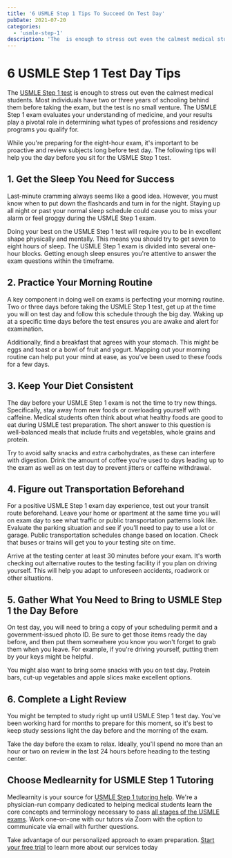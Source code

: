 ```yaml
---
title: '6 USMLE Step 1 Tips To Succeed On Test Day'
pubDate: 2021-07-20
categories:
  - 'usmle-step-1'
description: 'The  is enough to stress out even the calmest medical students. Most individuals have two or three years of schooling behind them before taking the exam, b.'
---
```


# 6 USMLE Step 1 Test Day Tips

The [USMLE Step 1 test](https://www.medlearnity.com/usmle-tutoring-step-1/) is enough to stress out even the calmest medical students. Most individuals have two or three years of schooling behind them before taking the exam, but the test is no small venture. The USMLE Step 1 exam evaluates your understanding of medicine, and your results play a pivotal role in determining what types of professions and residency programs you qualify for.

While you're preparing for the eight-hour exam, it's important to be proactive and review subjects long before test day. The following tips will help you the day before you sit for the USMLE Step 1 test.

## 1\. Get the Sleep You Need for Success

Last-minute cramming always seems like a good idea. However, you must know when to put down the flashcards and turn in for the night. Staying up all night or past your normal sleep schedule could cause you to miss your alarm or feel groggy during the USMLE Step 1 exam.

Doing your best on the USMLE Step 1 test will require you to be in excellent shape physically and mentally. This means you should try to get seven to eight hours of sleep. The USMLE Step 1 exam is divided into several one-hour blocks. Getting enough sleep ensures you're attentive to answer the exam questions within the timeframe.

## 2\. Practice Your Morning Routine

A key component in doing well on exams is perfecting your morning routine. Two or three days before taking the USMLE Step 1 test, get up at the time you will on test day and follow this schedule through the big day. Waking up at a specific time days before the test ensures you are awake and alert for examination.

Additionally, find a breakfast that agrees with your stomach. This might be eggs and toast or a bowl of fruit and yogurt. Mapping out your morning routine can help put your mind at ease, as you've been used to these foods for a few days.

## 3\. Keep Your Diet Consistent

The day before your USMLE Step 1 exam is not the time to try new things. Specifically, stay away from new foods or overloading yourself with caffeine. Medical students often think about what healthy foods are good to eat during USMLE test preparation. The short answer to this question is well-balanced meals that include fruits and vegetables, whole grains and protein.

Try to avoid salty snacks and extra carbohydrates, as these can interfere with digestion. Drink the amount of coffee you're used to days leading up to the exam as well as on test day to prevent jitters or caffeine withdrawal.

## 4\. Figure out Transportation Beforehand

For a positive USMLE Step 1 exam day experience, test out your transit route beforehand. Leave your home or apartment at the same time you will on exam day to see what traffic or public transportation patterns look like. Evaluate the parking situation and see if you'll need to pay to use a lot or garage. Public transportation schedules change based on location. Check that buses or trains will get you to your testing site on time.

Arrive at the testing center at least 30 minutes before your exam. It's worth checking out alternative routes to the testing facility if you plan on driving yourself. This will help you adapt to unforeseen accidents, roadwork or other situations.

## 5\. Gather What You Need to Bring to USMLE Step 1 the Day Before

On test day, you will need to bring a copy of your scheduling permit and a government-issued photo ID. Be sure to get those items ready the day before, and then put them somewhere you know you won't forget to grab them when you leave. For example, if you're driving yourself, putting them by your keys might be helpful.

You might also want to bring some snacks with you on test day. Protein bars, cut-up vegetables and apple slices make excellent options.

## 6\. Complete a Light Review

You might be tempted to study right up until USMLE Step 1 test day. You've been working hard for months to prepare for this moment, so it's best to keep study sessions light the day before and the morning of the exam.

Take the day before the exam to relax. Ideally, you'll spend no more than an hour or two on review in the last 24 hours before heading to the testing center.

## Choose Medlearnity for USMLE Step 1 Tutoring

Medlearnity is your source for [USMLE Step 1 tutoring help](https://www.medlearnity.com/usmle-tutoring-step-1/). We're a physician-run company dedicated to helping medical students learn the core concepts and terminology necessary to pass [all stages of the USMLE exams](https://www.medlearnity.com/usmle/). Work one-on-one with our tutors via Zoom with the option to communicate via email with further questions.

Take advantage of our personalized approach to exam preparation. [Start your free trial](https://www.medlearnity.com/start-here/) to learn more about our services today
